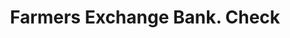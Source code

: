---
doi: 10.7916/D86M4JSJ
date_other: '1890'
date_other_textual: 1890-1899
form: printed ephemera
genre:
- Checks (bank checks)
name:
- Farmers Exchange Bank
object_in_context_url: https://biggert.cul.columbia.edu/items/view/ave_biggert_00018
subject_hierarchical_geographic:
- San Bernardino, California, United States
subject_name:
- Farmers Exchange Bank
title: Farmers Exchange Bank. Check
sort_title: Farmers Exchange Bank. Check
call_number: ave_biggert_00018
coordinates:
- 34.1,-117.3
pid: ave_biggert_00018
identifiers: ave_biggert_00018
permalink: /biggert/ave_biggert_00018/
layout: iiif-image-page
---